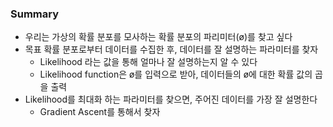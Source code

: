 ### Summary

- 우리는 가상의 확률 분포를 모사하는 확률 분포의 파리미터(ø)를 찾고 싶다
- 목표 확률 분포로부터 데이터를 수집한 후, 데이터를 잘 설명하는 파라미터를 찾자
    - Likelihood 라는 값을 통해 얼마나 잘 설명하는지 알 수 있다
    - Likelihood function은 ø를 입력으로 받아, 데이터들의 ø에 대한 확률 값의 곱을 출력
- Likelihood를 최대화 하는 파라미터를 찾으면, 주어진 데이터를 가장 잘 설명한다
    - Gradient Ascent를 통해서 찾자